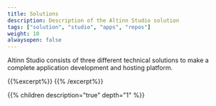 ```yaml
---
title: Solutions
description: Description of the Altinn Studio solution
tags: ["solution", "studio", "apps", "repos"]
weight: 10
alwaysopen: false
---
```


Altinn Studio consists of three different technical solutions to make a complete application development and hosting platform.

{{%excerpt%}}
<object data="/solutions/solutions.svg" type="image/svg+xml" style="width: 100% max-width: 1200px;"></object>
{{% /excerpt%}}



{{% children description="true" depth="1" %}}
